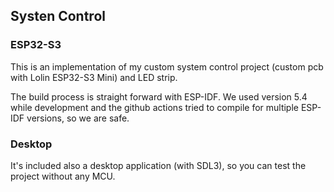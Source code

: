 ## Systen Control

### ESP32-S3

This is an implementation of my custom system control project (custom pcb with Lolin ESP32-S3 Mini) and LED strip.

The build process is straight forward with ESP-IDF. We used version 5.4 while development and the github actions tried to compile for multiple ESP-IDF versions, so we are safe.

### Desktop

It's included also a desktop application (with SDL3), so you can test the project without any MCU.
